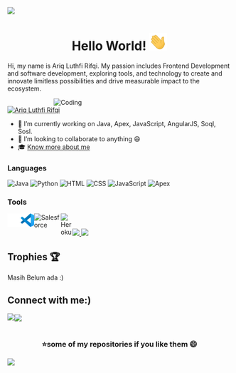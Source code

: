 ![](https://raw.githubusercontent.com/halfrost/halfrost/master/icons/header_.png)

 <h1 align="center">Hello World! <img src="https://raw.githubusercontent.com/ABSphreak/ABSphreak/master/gifs/Hi.gif" width="40px"></h1>

<p> Hi, my name is Ariq Luthfi Rifqi. My passion includes Frontend Development and software development, exploring tools, and technology to create and innovate limitless possibilities and drive measurable impact to the ecosystem.</p>
<img align="right" alt="Coding" width="400" src="https://c.tenor.com/1VEnfKkMGikAAAAd/lofi-girl-music.gif">

<p align="left"> <a href="https://twitter.com/arqluth" target="blank"><img src="https://img.shields.io/twitter/follow/arqluth?logo=twitter&style=for-the-badge" alt="Ariq Luthfi Rifqi" /></a> </p>

- 🔭 I’m currently working on Java, Apex, JavaScript, AngularJS, Soql, Sosl.
- 🌱 I’m looking to collaborate to anything 😄
- 🎓 [Know more about me](https://ttzluthfi.github.io/)

### Languages

![Java](https://img.shields.io/badge/-Java-333333?style=flat&logo=java)
![Python](https://img.shields.io/badge/-Python-333333?style=flat&logo=python)
![HTML](https://img.shields.io/badge/-HTML-333333?style=flat&logo=HTML5)
![CSS](https://img.shields.io/badge/-CSS-333333?style=flat&logo=CSS3&logoColor=1572B6)
![JavaScript](https://img.shields.io/badge/-JAVASCRIPT-333333?style=flat&logo=JAVASCRIPT)
![Apex](https://camo.githubusercontent.com/c9282fbf2ff6598c044b803c0be3288d3f17f7ad86515498c9864be9f7e8d137/68747470733a2f2f696d672e736869656c64732e696f2f62616467652f4f5241434c452d415045582d737563636573732e737667)

### Tools

 <div>
 <img align="left" alt="GitHub" width="30px" src="https://raw.githubusercontent.com/Aakarsh-B/trying-repos/d478b4b0afe6b0fec7a91269e740a51850674bc3/github.svg" />
 <img align="left" alt="Visual Studio Code" width="30px" src="https://raw.githubusercontent.com/github/explore/80688e429a7d4ef2fca1e82350fe8e3517d3494d/topics/visual-studio-code/visual-studio-code.png" />
 <img align = "left" alt="Salesforce" width="60px" src = "https://camo.githubusercontent.com/ad3547ec57ee5877eef636f40cd104da8bbc39f4fa2acb9697d2c55663311b1f/68747470733a2f2f6c6f67696e2e73616c6573666f7263652e636f6d2f696d672f6c6f676f3139302e706e67" />
 <img align = "left" alt="Heroku" width="26px" src =
 https://raw.githubusercontent.com/heroku/favicon/master/favicon.iconset/icon_32x32.png />

</div><br></br>

<a href="https://github.com/ariqluth">
  <img height="180em" src="https://github-readme-stats-eight-theta.vercel.app/api?username=ariqluth&show_icons=true&theme=algolia&include_all_commits=true&count_private=true"/>
  <img height="180em" src="https://github-readme-stats-eight-theta.vercel.app/api/top-langs/?username=ariqluth&layout=compact&langs_count=8&theme=algolia"/>
</a>

## Trophies 🏆
Masih Belum ada :)

## Connect with me:)

<a href="(https://kotakode.com/users/13360/ariqluthfi"> <img align="left" src="https://img.shields.io/badge/Medium-12100E?style=for-the-badge&logo=medium&logoColor=white"  height="30"></a>

<a href="https://www.linkedin.com/in/ariq-luthfi-rifqi-05b947218/"> <img align="center" src="https://img.shields.io/badge/LinkedIn-0077B5?style=for-the-badge&logo=linkedin&logoColor=white" height="25"></a>
<br></br>

<h3 align="center">⭐some of my repositories if you like them 😄</h3>

<img src="https://visitor-badge.laobi.icu/badge?page_id=herkura"></img>





